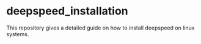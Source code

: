 # deepspeed_installation
This repository gives a detailed guide on how to install deepspeed on linux systems.
